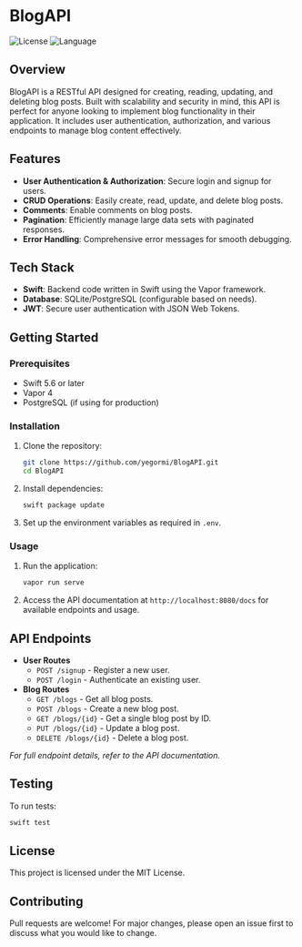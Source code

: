 # BlogAPI

![License](https://img.shields.io/badge/license-MIT-blue.svg)
![Language](https://img.shields.io/badge/language-Swift-orange.svg)

## Overview
BlogAPI is a RESTful API designed for creating, reading, updating, and deleting blog posts. Built with scalability and security in mind, this API is perfect for anyone looking to implement blog functionality in their application. It includes user authentication, authorization, and various endpoints to manage blog content effectively.

## Features
- **User Authentication & Authorization**: Secure login and signup for users.
- **CRUD Operations**: Easily create, read, update, and delete blog posts.
- **Comments**: Enable comments on blog posts.
- **Pagination**: Efficiently manage large data sets with paginated responses.
- **Error Handling**: Comprehensive error messages for smooth debugging.

## Tech Stack
- **Swift**: Backend code written in Swift using the Vapor framework.
- **Database**: SQLite/PostgreSQL (configurable based on needs).
- **JWT**: Secure user authentication with JSON Web Tokens.

## Getting Started

### Prerequisites
- Swift 5.6 or later
- Vapor 4
- PostgreSQL (if using for production)

### Installation
1. Clone the repository:
    ```bash
    git clone https://github.com/yegormi/BlogAPI.git
    cd BlogAPI
    ```

2. Install dependencies:
    ```bash
    swift package update
    ```

3. Set up the environment variables as required in `.env`.

### Usage
1. Run the application:
    ```bash
    vapor run serve
    ```
2. Access the API documentation at `http://localhost:8080/docs` for available endpoints and usage.

## API Endpoints
- **User Routes**
  - `POST /signup` - Register a new user.
  - `POST /login` - Authenticate an existing user.
- **Blog Routes**
  - `GET /blogs` - Get all blog posts.
  - `POST /blogs` - Create a new blog post.
  - `GET /blogs/{id}` - Get a single blog post by ID.
  - `PUT /blogs/{id}` - Update a blog post.
  - `DELETE /blogs/{id}` - Delete a blog post.
  
_For full endpoint details, refer to the API documentation._

## Testing
To run tests:
```bash
swift test
```

## License
This project is licensed under the MIT License.

## Contributing
Pull requests are welcome! For major changes, please open an issue first to discuss what you would like to change.
